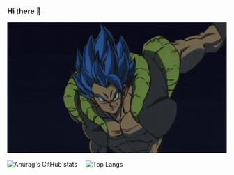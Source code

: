 ### Hi there 👋

<!--
**Azzy001/Azzy001** is a ✨ _special_ ✨ repository because its `README.md` (this file) appears on your GitHub profile.

Here are some ideas to get you started:

- 🔭 I’m currently working on ...
- 🌱 I’m currently learning ...
- 👯 I’m looking to collaborate on ...
- 🤔 I’m looking for help with ...
- 💬 Ask me about ...
- 📫 How to reach me: ...
- 😄 Pronouns: ...
- ⚡ Fun fact: ...
-->

<img src="https://github.com/Azzy001/Azzy001/blob/main/images/dragon-ball.gif" height=300 width=850>


![Anurag's GitHub stats](https://github-readme-stats.vercel.app/api?username=Azzy001&show_icons=true&theme=radical)
&nbsp;
&nbsp;
![Top Langs](https://github-readme-stats.vercel.app/api/top-langs/?username=Azzy001&theme=tokyonight)


